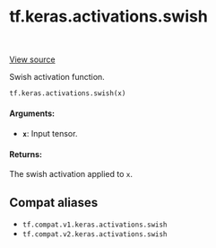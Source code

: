<div itemscope itemtype="http://developers.google.com/ReferenceObject">
<meta itemprop="name" content="tf.keras.activations.swish" />
<meta itemprop="path" content="Stable" />
</div>

# tf.keras.activations.swish

<!-- Insert buttons and diff -->

<table class="tfo-notebook-buttons tfo-api" align="left">
</table>

<a target="_blank" href="/code/stable/tensorflow/python/keras/activations.py">View source</a>



Swish activation function.

``` python
tf.keras.activations.swish(x)
```



<!-- Placeholder for "Used in" -->


#### Arguments:


* <b>`x`</b>: Input tensor.


#### Returns:

The swish activation applied to `x`.


## Compat aliases

* `tf.compat.v1.keras.activations.swish`
* `tf.compat.v2.keras.activations.swish`

